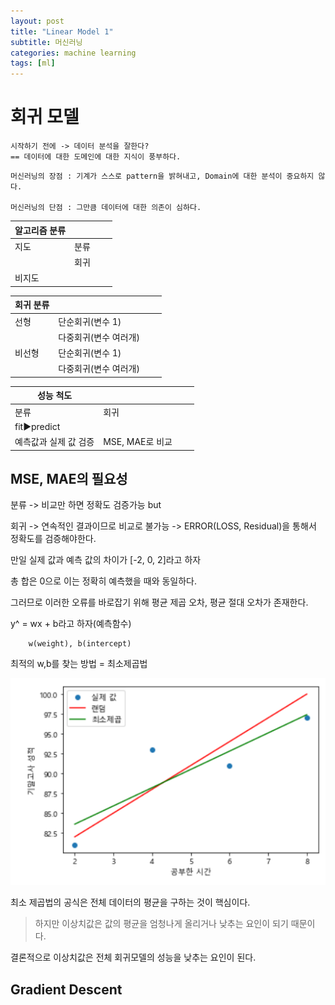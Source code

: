 ```yaml
---
layout: post
title: "Linear Model 1"
subtitle: 머신러닝
categories: machine learning
tags: [ml]
---
```

# 회귀 모델

```
시작하기 전에 -> 데이터 분석을 잘한다? 
== 데이터에 대한 도메인에 대한 지식이 풍부하다.
```

    머신러닝의 장점 : 기계가 스스로 pattern을 밝혀내고, Domain에 대한 분석이 중요하지 않다.

    머신러닝의 단점 : 그만큼 데이터에 대한 의존이 심하다.

|알고리즘 분류||||
|---|---|---|---|
|지도|분류|||
||회귀|||
|비지도||||

|회귀 분류||||
|---|---|---|---|
|선형|단순회귀(변수 1)|||
||다중회귀(변수 여러개)|||
|비선형|단순회귀(변수 1)|||
||다중회귀(변수 여러개)|||

|성능 척도||||
|---|---|---|---|
|분류|회귀|||
|fit▶️predict||||
|예측값과 실제 값 검증|MSE, MAE로 비교|||

## MSE, MAE의 필요성

분류 -> 비교만 하면 정확도 검증가능 but 

회귀 -> 연속적인 결과이므로 비교로 불가능 -> ERROR(LOSS, Residual)을 통해서 정확도를 검증해야한다.

만일 실제 값과 예측 값의 차이가 [-2, 0, 2]라고 하자

총 합은 0으로 이는 정확히 예측했을 때와 동일하다.

그러므로 이러한 오류를 바로잡기 위해 평균 제곱 오차, 평균 절대 오차가 존재한다.

y^ = wx + b라고 하자(예측함수)

        w(weight), b(intercept)
        
최적의 w,b를 찾는 방법 = 최소제곱법

![example1](/assets/img/0919/example1.png)

최소 제곱법의 공식은 전체 데이터의  평균을 구하는 것이 핵심이다.

> 하지만 이상치값은 값의 평균을 엄청나게 올리거나 낮추는 요인이 되기 때문이다.

결론적으로 이상치값은 전체 회귀모델의 성능을 낮추는 요인이 된다.

## Gradient Descent

